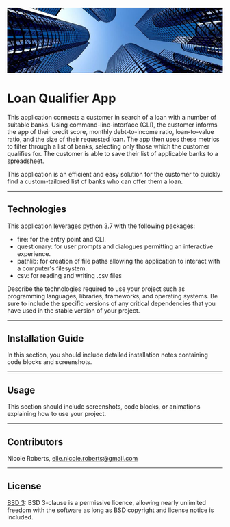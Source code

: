 ![A stylistic banner](images/banner.png)
# Loan Qualifier App

This application connects a customer in search of a loan with a number of suitable banks. Using command-line-interface (CLI), the customer informs the app of their credit score, monthly debt-to-income ratio, loan-to-value ratio, and the size of their requested loan. The app then uses these metrics to filter through a list of banks, selecting only those which the customer qualifies for. The customer is able to save their list of applicable banks to a spreadsheet.

This application is an efficient and easy solution for the customer to quickly find a custom-tailored list of banks who can offer them a loan.

---

## Technologies

This application leverages python 3.7 with the following packages:

* fire: for the entry point and CLI.
* questionary: for user prompts and dialogues permitting an interactive experience.
* pathlib: for creation of file paths allowing the application to interact with a computer's filesystem.
* csv: for reading and writing .csv files


Describe the technologies required to use your project such as programming languages, libraries, frameworks, and operating systems. Be sure to include the specific versions of any critical dependencies that you have used in the stable version of your project.

---

## Installation Guide

In this section, you should include detailed installation notes containing code blocks and screenshots.

---

## Usage

This section should include screenshots, code blocks, or animations explaining how to use your project.

---

## Contributors

Nicole Roberts,
elle.nicole.roberts@gmail.com

---

## License

[BSD 3](https://choosealicense.com/licenses/bsd-3-clause/): BSD 3-clause is a permissive licence, allowing nearly unlimited freedom with the software as long as BSD copyright and license notice is included.
